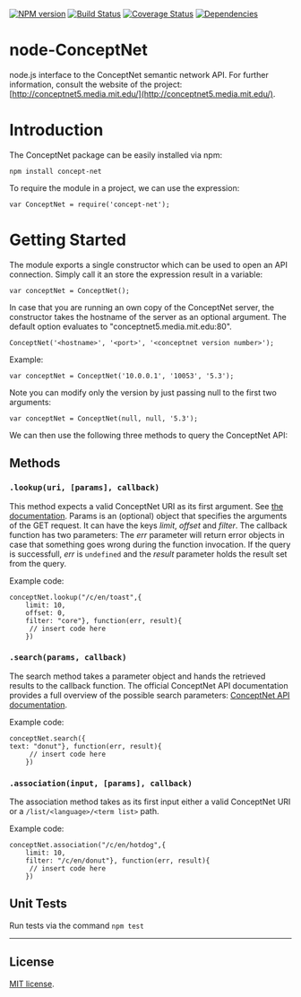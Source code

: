 [![NPM version][npm-image]][npm-url]
[![Build Status][travis-image]][travis-url]
[![Coverage Status][coveralls-image]][coveralls-url]
[![Dependencies][dependencies-image]][dependencies-url]

node-ConceptNet
===============

node.js interface to the ConceptNet semantic network API. For further information, consult the website of the project:
[http://conceptnet5.media.mit.edu/](http://conceptnet5.media.mit.edu/).


# Introduction

The ConceptNet package can be easily installed via npm:

```
npm install concept-net
```

To require the module in a project, we can use the expression:

```
var ConceptNet = require('concept-net');
```

# Getting Started

The module exports a single constructor which can be used to open an API connection. Simply call it an store the
expression result in a variable:

```
var conceptNet = ConceptNet();
```

In case that you are running an own copy of the ConceptNet server, the constructor takes the hostname of the
server as an optional argument. The default option evaluates to "conceptnet5.media.mit.edu:80".

```
ConceptNet('<hostname>', '<port>', '<conceptnet version number>');
```

Example:
```
var conceptNet = ConceptNet('10.0.0.1', '10053', '5.3');
```
Note you can modify only the version by just passing null to the first two arguments:

```
var conceptNet = ConceptNet(null, null, '5.3');
```

We can then use the following three methods to query the ConceptNet API:

## Methods

### `.lookup(uri, [params], callback)`

This method expects a valid ConceptNet URI as its first argument. See [the documentation](https://github.com/commonsense/conceptnet5/wiki/URI-hierarchy).
Params is an (optional) object that specifies the arguments of the GET request. It can have the keys *limit*, *offset* and
*filter*. The callback function has two parameters: The *err* parameter will return error objects in case that something goes
wrong during the function invocation. If the query is successfull, *err* is `undefined` and the *result* parameter holds the result set from the query.

Example code:
```
conceptNet.lookup("/c/en/toast",{
	limit: 10,
	offset: 0,
	filter: "core"}, function(err, result){
	 // insert code here
	})
```

### `.search(params, callback)`

The search method takes a parameter object and hands the retrieved results to the callback function.
The official ConceptNet API documentation provides a full overview of the possible search parameters:
[ConceptNet API documentation](https://github.com/commonsense/conceptnet5/wiki/API).

Example code:
```
conceptNet.search({
text: "donut"}, function(err, result){
	 // insert code here
	})
```

### `.association(input, [params], callback)`

The association method takes as its first input either a valid ConceptNet URI or a `/list/<language>/<term list>`
path.

Example code:
```
conceptNet.association("/c/en/hotdog",{
	limit: 10,
	filter: "/c/en/donut"}, function(err, result){
	 // insert code here
	})
```

## Unit Tests

Run tests via the command `npm test`

---
## License

[MIT license](http://opensource.org/licenses/MIT).

[npm-image]: https://badge.fury.io/js/concept-net.svg
[npm-url]: http://badge.fury.io/js/concept-net

[travis-image]: https://travis-ci.org/Planeshifter/node-concept-net.svg
[travis-url]: https://travis-ci.org/Planeshifter/node-concept-net

[coveralls-image]: https://img.shields.io/coveralls/Planeshifter/node-concept-net/master.svg
[coveralls-url]: https://coveralls.io/r/Planeshifter/node-concept-net?branch=master

[dependencies-image]: http://img.shields.io/david/Planeshifter/node-concept-net.svg
[dependencies-url]: https://david-dm.org/Planeshifter/node-concept-net
